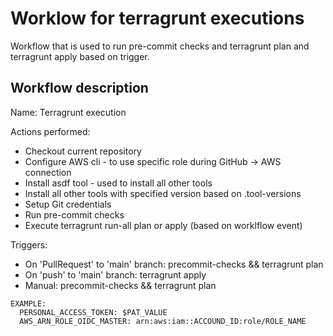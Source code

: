 # Worklow for terragrunt executions

Workflow that is used to run pre-commit checks and terragrunt plan and terragrunt apply based on trigger.

## Workflow description

Name: Terragrunt execution

Actions performed:
- Checkout current repository
- Configure AWS cli - to use specific role during GitHub -> AWS connection
- Install asdf tool - used to install all other tools
- Install all other tools with specified version based on .tool-versions
- Setup Git credentials
 - Run pre-commit checks
 - Execute terragrunt run-all plan or apply (based on worklflow event)

Triggers:
- On 'PullRequest' to 'main' branch: precommit-checks && terragrunt plan
- On 'push' to 'main' branch: terragrunt apply
- Manual: precommit-checks && terragrunt plan

```
EXAMPLE:
  PERSONAL_ACCESS_TOKEN: $PAT_VALUE
  AWS_ARN_ROLE_OIDC_MASTER: arn:aws:iam::ACCOUND_ID:role/ROLE_NAME
```
